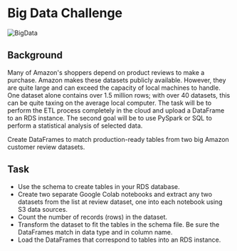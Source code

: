 # Big Data Challenge


![BigData](https://www.atulhost.com/wp-content/uploads/2017/06/big-data-1536x864.jpg)


## Background

Many of Amazon's shoppers depend on product reviews to make a purchase. Amazon makes these datasets publicly available. However, they are quite large and can 
exceed the capacity of local machines to handle. One dataset alone contains over 1.5 million rows; with over 40 datasets, this can be quite taxing on the average 
local computer. The task will be to perform the ETL process completely in the cloud and upload a DataFrame to an RDS instance. The  second goal will be to use 
PySpark or SQL to perform a statistical analysis of selected data.

Create DataFrames to match production-ready tables from two big Amazon customer review datasets.

## Task 

* Use the schema to create tables in your RDS database.
* Create two separate Google Colab notebooks and extract any two datasets from the list at review dataset, one into each notebook using S3 data sources. 
* Count the number of records (rows) in the dataset.
* Transform the dataset to fit the tables in the schema file. Be sure the DataFrames match in data type and in column name.
* Load the DataFrames that correspond to tables into an RDS instance. 
